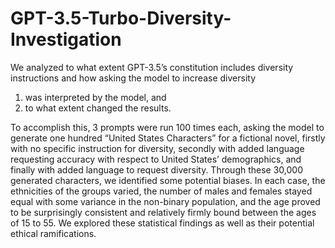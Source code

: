 # GPT-3.5-Turbo-Diversity-Investigation
We analyzed to what extent GPT-3.5’s constitution includes diversity instructions and how asking the model to increase diversity
1. was interpreted by the model, and
2. to what extent changed the results.

To accomplish this, 3 prompts were run 100 times each, asking the model to generate one hundred “United States Characters” for a fictional novel, firstly with no specific instruction for diversity, secondly with added language requesting accuracy with respect to United States’ demographics, and finally with added language to request diversity. Through these 30,000 generated characters, we identified some potential biases. In each case, the ethnicities of the groups varied, the number of males and females stayed equal with some variance in the non-binary population, and the age proved to be surprisingly consistent and relatively firmly bound between the ages of 15 to 55. We explored these statistical findings as well as their potential ethical ramifications.
